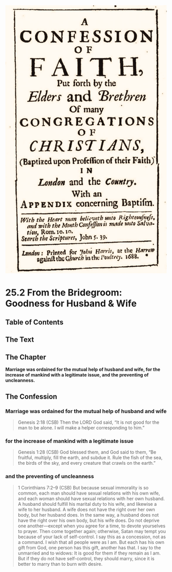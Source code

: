 <img class="intro-right" src="art-1689.png">

# 25.2 From the Bridegroom: Goodness for Husband & Wife

## Table of Contents

<!-- toc -->

## The Text

## The Chapter

**Marriage was ordained for the mutual help of husband and wife, for the increase of mankind with a legitimate issue, and the preventing of uncleanness.**

## The Confession

### Marriage was ordained for the mutual help of husband and wife

>Genesis 2:18 (CSB) Then the LORD God said, “It is not good for the man to be alone. I will make a helper corresponding to him.”

### for the increase of mankind with a legitimate issue

>Genesis 1:28 (CSB) God blessed them, and God said to them, “Be fruitful, multiply, fill the earth, and subdue it. Rule the fish of the sea, the birds of the sky, and every creature that crawls on the earth.”

### and the preventing of uncleanness

>1 Corinthians 7:2–9 (CSB) But because sexual immorality is so common, each man should have sexual relations with his own wife, and each woman should have sexual relations with her own husband. A husband should fulfill his marital duty to his wife, and likewise a wife to her husband. A wife does not have the right over her own body, but her husband does. In the same way, a husband does not have the right over his own body, but his wife does. Do not deprive one another—except when you agree for a time, to devote yourselves to prayer. Then come together again; otherwise, Satan may tempt you because of your lack of self-control. I say this as a concession, not as a command. I wish that all people were as I am. But each has his own gift from God, one person has this gift, another has that. I say to the unmarried and to widows: It is good for them if they remain as I am. But if they do not have self-control, they should marry, since it is better to marry than to burn with desire.
